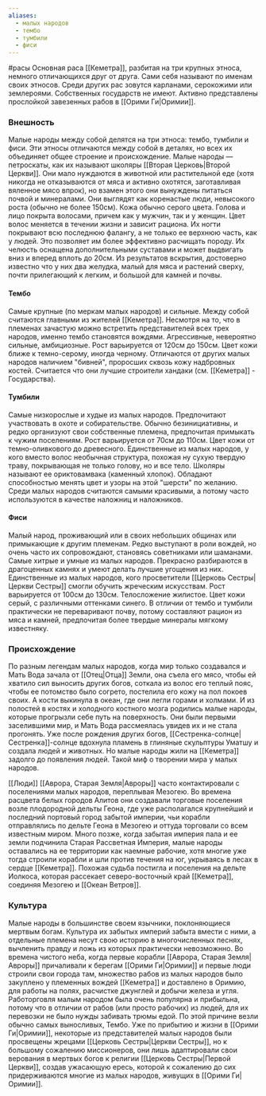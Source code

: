```yaml
---
aliases:
  - малых народов
  - тембо
  - тумбили
  - фиси
---
```

#расы 
Основная раса [[Кеметра]], разбитая на три крупных этноса, немного отличающихся друг от друга. Сами себя называют по именам своих этносов. Среди других рас зовутся карланами, серокожими или землероями. Собственных государств не имеют. Активно представлены прослойкой завезенных рабов в [[Орими Ги|Оримии]].
### Внешность
Малые народы между собой делятся на три этноса: тембо, тумбили и фиси. Эти этносы отличаются между собой в деталях, но всех их объединяет общее строение и происхождение. 
Малые народы — петроскаты, как их называют школяры [[Вторая Церковь|Второй Церкви]]. Они мало нуждаются в животной или растительной еде (хотя никогда не отказываются от мяса и активно охотятся, заготавливая вяленное мясо впрок), но взамен этого они вынуждены питаться почвой и минералами. 
Они выглядят как коренастые люди, невысокого роста (обычно не более 150см). Кожа обычно серого цвета. Голова и лицо покрыта волосами, причем как у мужчин, так и у женщин. Цвет волос меняется в течении жизни и зависит рациона.
Их ногти покрывают всю последнюю фалангу, а не только ее верхнюю часть, как у людей. Это позволяет им более эффективно расчищать породу. Их челюсть оснащена дополнительными суставами и может выдвигать вниз и вперед вплоть до 20см. Из результатов вскрытия, достоверно известно что у них два желудка, малый для мяса и растений сверху, почти прилегающий к легким, и большой для камней и почвы. 

#### Тембо
Самые крупные (по меркам малых народов) и сильные. Между собой считаются главными из жителей [[Кеметра]]. Несмотря на то, что в племенах зачастую можно встретить представителей всех трех народов, именно тембо становятся вождями. Агрессивные, невероятно сильные, амбициозные.
Рост варьируется от 120см до 150см. Цвет кожи ближе к темно-серому, иногда черному.
Отличаются от других малых народов наличием "бивней", проросших сквозь кожу надбровных костей. Считается что они лучшие строители хандаки (см. [[Кеметра]] - Государства).

#### Тумбили
Самые низкорослые и худые из малых народов. Предпочитают участвовать в охоте и собирательстве. Обычно безинициативны, и редко организуют свои собственные племена, предпочитая примыкать к чужим поселениям. 
Рост варьируется от 70см до 110см. Цвет кожи от темно-оливкового до древесного. Единственные из малых народов, у кого вместо волос необычная структура, похожая ну сухую твердую траву, покрывающая не только голову, но и все тело. Школяры называют ее ориктовамвака (каменный хлопок). Обладают способностью менять цвет и узоры на этой "шерсти" по желанию. Среди малых народов считаются самыми красивыми, а потому часто используются в качестве наложниц и наложников.

#### Фиси
Малый народ, проживающий или в своих небольших общинах или примыкающие к другим племенам. Редко выступают в роли вождей, но очень часто их сопровождают, становясь советниками или шаманами. Самые хитрые и умные из малых народов. Прекрасно разбираются в драгоценных камнях и умеют делать лучшие угощения из них. Единственные из малых народов, кого просветители [[Церковь Сестры|Церкви Сестры]] смогли обучить жреческим искусствам.
Рост варьируется от 100см до 130см. Телосложение жилистое. Цвет кожи серый, с различными оттенками синего. В отличии от тембо и тумбили практически не переваривают почву, потому составляют рацион из мяса и камней, предпочитая более твердые минералы мягкому известняку.
### Происхождение
По разным легендам малых народов, когда мир только создавался и Мать Вода зачала от [[Отец|Отца]] Земли, она съела его мясо, чтобы ей хватило сил выносить других богов, соткала из волос его теплый пояс, чтобы ее потомство было согрето, постелила его кожу на пол покоев своих. А кости выкинула в океан, где они легли горами и холмами. И из полостей в костях и холодного костного мозга родились малые народы, которые прогрызли себе путь на поверхность. Они были первыми заселившими мир, и Мать Вода рассмеялась увидев их и не стала прогонять. Уже после рождения других богов, [[Сестренка-солнце|Сестренка]]-солнце вдохнула пламень в глиняные скульптуры Уматшу и создала людей и животных. Но малые народы жили на [[Кеметра]] задолго до появления людей. Такой миф о творении мира у малых народов.

[[Люди]] [[Аврора, Старая Земля|Авроры]] часто контактировали с поселениями малых народов, переплывая Мезогею. Во времена расцвета белых городов Алитов они создавали торговые поселения возле плодородной дельты Геона, где уже располагался крупнейший и последний портовый город забытой империи, чьи корабли отправлялись по дельте Геона в Мезогею и оттуда торговали со всем известным миром. Много позже, когда забытая империя пала и ее земли подчинила Старая Рассветная Империя, малые народы оставались на ее территории как наемные рабочие, хотя многие уже тогда строили корабли и шли против течения на юг, укрываясь в лесах в сердце [[Кеметра]]. Похожая судьба постигла и поселения на дельте Иолкоса, которая рассекает северо-восточный край [[Кеметра]], соединяя Мезогею и [[Океан Ветров]].

### Культура
Малые народы в большинстве своем язычники, поклоняющиеся мертвым богам. Культура их забытых империй забыта вмести с ними, а отдельные племена несут свою историю в многочисленных песнях, вычленить правду и ложь из которых практически невозможнно. Во времена чистого неба, когда первые корабли [[Аврора, Старая Земля|Авроры]] причаливали к берегам [[Орими Ги|Оримии]] и первые люди строили свои города там, множество рабов из малых народов было закуплено у племенных вождей [[Кеметра]] и доставлено в Оримию, для работы на полях, расчистке джунглей и добычи железа и угля. Работорговля малым народом была очень популярна и прибыльна, потому что в отличии от рабов (или просто рабочих) из людей, для их перевозки не было нужды забивать трюмы едой. По этой причине везли обычно самых выносливых, Тембо.
Уже по прибытию и жизни в [[Орими Ги|Оримии]], некоторые из представителей малых народов были просвещены жрецами [[Церковь Сестры|Церкви Сестры]], но к большому сожалению миссионеров, они лишь адаптировали свои верования в мертвых богов к религии [[Церковь Сестры|Первой Церкви]], создав ужасающую ересь, которой к сожалению до сих придерживаются многие из малых народов, живущих в [[Орими Ги|Оримии]].